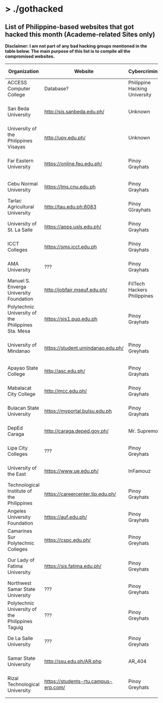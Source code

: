 # > ./gothacked
## List of Philippine-based websites that got hacked this month (Academe-related Sites only)

**Disclaimer: I am not part of any bad hacking groups mentioned in the table below. The main purpose of this list is to compile all the compromised websites.**

| Organization | Website | Cybercriminal | Source | Screenshot | Attack Type | Attack Date |
| --- | --- | --- | --- | --- | --- | --- |
| ACCESS Computer College | Database? | Philippine Hacking University | [View](https://www.facebook.com/PHU.info.ph/posts/3087123154643000) | [View](https://github.com/ajdumanhug/gothacked/blob/master/images/ACCESS.png) | Security Breach | May 29, 2020 |
| San Beda University | http://sis.sanbeda.edu.ph/ | Unknown | [View](https://news.mb.com.ph/2020/06/07/san-beda-student-portal-hacked/) | <-- | Security Breach / Data Leakage | June 08, 2020 |
| University of the Philippines Visayas | http://upv.edu.ph/ | Unknown | [View](https://news.mb.com.ph/2020/06/11/up-visayas-website-hacked/) | <-- | Security Breach | June 11, 2020 |
| Far Eastern University | https://online.feu.edu.ph/ | Pinoy Grayhats | [View](https://news.mb.com.ph/2020/06/17/feu-website-hacked/) | <-- | Security Breach / Data Leakage | June 17, 2020 |
| Cebu Normal University | https://lms.cnu.edu.ph | Pinoy Grayhats | [View](https://www.facebook.com/pinoy.grayhats/posts/2646257762310052) | [View](https://github.com/ajdumanhug/gothacked/blob/master/images/cebu-normal-university.png) | Security Breach | June 17, 2020 |
| Tarlac Agricultural University | http://tau.edu.ph:8083 | Pinoy G)rayhats | [View](https://www.facebook.com/pinoy.grayhats/posts/2646391612296667) | [View](https://github.com/ajdumanhug/gothacked/blob/master/images/tarlac-agricultural-university.png) | Security Breach | June 17, 2020 |
| University of St. La Salle | https://apps.usls.edu.ph/ | Pinoy Grayhats | [View](https://www.facebook.com/pinoy.grayhats/posts/2646506552285173) | [View](https://github.com/ajdumanhug/gothacked/blob/master/images/university-of-st-la-salle.png) | Security Breach  | June 17, 2020 |
| ICCT Colleges | https://sms.icct.edu.ph | Pinoy Grayhats | [View](https://www.facebook.com/pinoy.grayhats/photos/a.2303023643300134/2646712335597928) | [View](https://github.com/ajdumanhug/gothacked/blob/master/images/ICCT-colleges.png) |  Security Breach | June 17, 2020 |
| AMA University | ??? | Pinoy Grayhats | [View](https://www.facebook.com/pinoy.grayhats/posts/2646454982290330) | [View](https://github.com/ajdumanhug/gothacked/blob/master/images/AMA-education-system.png) | Security Breach | June 17, 2020 |
| Manuel S. Enverga University Foundation | http://jobfair.mseuf.edu.ph/ | FilTech Hackers Philippines | [View](http://jobfair.mseuf.edu.ph/fileentry/get/phpUyhfpK.html) | [View](https://github.com/ajdumanhug/gothacked/blob/master/images/mseuf.png) | Security Breach | June 17, 2020 |
| Polytechnic University of the Philippines Sta. Mesa | https://sis1.pup.edu.ph | Pinoy Grayhats | [View](https://www.facebook.com/ThePUPOfficial/posts/2989101634519153) | <-- | Security Breach / Data Leakage | June 18, 2020 |
| University of Mindanao | https://student.umindanao.edu.ph/ | Pinoy Greyhats | [View](https://www.facebook.com/pinoy.grayhats/posts/2646818355587326) | [View](https://github.com/ajdumanhug/gothacked/blob/master/images/university-of-mindanao.png) | Security Breach / Data Leakage | June 18, 2020 |
| Apayao State College | http://asc.edu.ph/ | Pinoy Grayhats | [View](https://www.facebook.com/pinoy.grayhats/posts/2647169878885507) | [View](https://github.com/ajdumanhug/gothacked/blob/master/images/apayao-state-college.png) | Security Breach | June 18, 2020 |
| Mabalacat City College | http://mcc.edu.ph/ | Pinoy Grayhats | [View](https://www.facebook.com/pinoy.grayhats/posts/2647223015546860) | [View](https://github.com/ajdumanhug/gothacked/blob/master/images/mabalacat-city-college.png) | Security Breach | June 18, 2020 |
| Bulacan State University | https://myportal.bulsu.edu.ph | Pinoy Grayhats | [View](https://www.facebook.com/pinoy.grayhats/posts/2647379262197902) | [View](https://github.com/ajdumanhug/gothacked/blob/master/images/bulacan-state-university.png) | Security Breach | June 18, 2020 |
| DepEd Caraga | http://caraga.deped.gov.ph/ | Mr. Supremo | [View](https://www.facebook.com/AntiViolentGovTS/posts/118310319917954) | [View](https://github.com/ajdumanhug/gothacked/blob/master/images/deped-caraga.png) | Security Breach | June 18, 2020 |
| Lipa City Colleges | ??? | Pinoy Greyhats | [View](https://www.facebook.com/pinoy.grayhats/posts/2647649532170875) | [View](https://github.com/ajdumanhug/gothacked/blob/master/images/lipa-city-colleges.png) | Security Breach | June 19, 2020 |
| University of the East | https://www.ue.edu.ph/ | InFamouz | [View](https://www.ue.edu.ph/tyk/showpix.php?id=6699) | [View](https://github.com/ajdumanhug/gothacked/blob/master/images/university-of-the-east.png) | Security Breach | June 19. 2020 |
| Technological Institute of the Philippines | https://careercenter.tip.edu.ph/ | Pinoy Grayhats | [View](https://www.facebook.com/pinoy.grayhats/posts/2648134632122365) | [View](https://github.com/ajdumanhug/gothacked/blob/master/images/TIP.png) | Security Breach | June 19, 2020 |
| Angeles University Foundation | https://auf.edu.ph/ | Pinoy Grayhats | [View](https://www.facebook.com/pinoy.grayhats/posts/2648156548786840) | [View](https://github.com/ajdumanhug/gothacked/blob/master/images/angeles-university-foundation.png) | Security Breach | June 19, 2020 |
| Camarines Sur Polytechnic Colleges | https://cspc.edu.ph/ | Pinoy Greyhats | [View](https://www.facebook.com/pinoy.grayhats/posts/2648456855423476) | [View](https://github.com/ajdumanhug/gothacked/blob/master/images/cspc.png) | Security Breach | June 19, 2020 |
| Our Lady of Fatima University | https://sis.fatima.edu.ph/ | Pinoy Greyhats | [View](https://www.facebook.com/pinoy.grayhats/posts/2653164898286005) | [View](https://github.com/ajdumanhug/gothacked/blob/master/images/olfu.png) | Security Breach / Data Leakage | June 25, 2020 |
| Northwest Samar State University | ??? | Pinoy Greyhats | [View](https://www.facebook.com/pinoy.grayhats/posts/2654980164771145) | [View](https://github.com/ajdumanhug/gothacked/blob/master/images/northwest%20samar.png) | Data Leakage | June 27, 2020 |
| Polytechnic University of the Philippines Taguig | ??? | Pinoy Greyhats | [View](https://www.facebook.com/pinoy.grayhats/photos/a.2301377810131384/2655041444765017/) | [View](https://github.com/ajdumanhug/gothacked/blob/master/images/puptaguig.png) | Data Leakage | June 27, 2020 |
| De La Salle University | ??? | Pinoy Greyhats | [View](https://www.facebook.com/pinoy.grayhats/posts/2656069081328920) | [View](https://github.com/ajdumanhug/gothacked/blob/master/images/DLSU.png) | Data Leakage | June 28, 2020 |
| Samar State University | http://ssu.edu.ph/AR.php	| AR_404 | [View](https://web.archive.org/web/20200630145401/http://ssu.edu.ph/AR.php) | - | Security Breach | June 28, 2020 |
| Rizal Technological University | https://students-rtu.campus-erp.com/ | Pinoy Greyhats | [view](https://www.facebook.com/pinoy.grayhats/posts/2657244294544732) | [View](https://github.com/ajdumanhug/gothacked/blob/master/images/rtu.png) | Security Breach / Data Leakage | June 29, 2020 |
